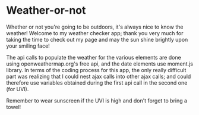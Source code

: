 # Weather-or-not

Whether or not you're going to be outdoors, it's always nice to know the weather! Welcome to my weather checker app; thank you very much for taking the time to check out my page and may the sun shine brightly upon your smiling face!

The api calls to populate the weather for the various elements are done using openweathermap.org's free api, and the date elements use moment.js library. In terms of the coding process for this app, the only really difficult part was realizing that I could nest ajax calls into other ajax calls; and could therefore use variables obtained during the first api call in the second one (for UVI).

Remember to wear sunscreen if the UVI is high and don't forget to bring a towel!
